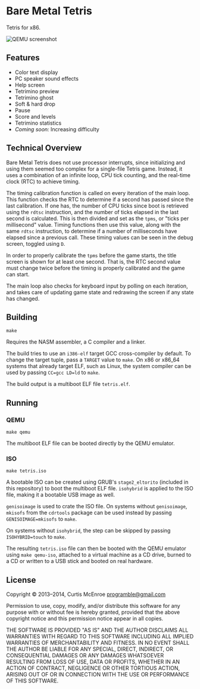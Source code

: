 # Bare Metal Tetris

Tetris for x86.

![QEMU screenshot](https://raw.githubusercontent.com/programble/bare-metal-tetris/master/screenshot.png)

## Features

 - Color text display
 - PC speaker sound effects
 - Help screen
 - Tetrimino preview
 - Tetrimino ghost
 - Soft & hard drop
 - Pause
 - Score and levels
 - Tetrimino statistics
 - _Coming soon:_ Increasing difficulty

## Technical Overview

Bare Metal Tetris does not use processor interrupts, since initializing
and using them seemed too complex for a single-file Tetris game.
Instead, it uses a combination of an infinite loop, CPU tick counting,
and the real-time clock (RTC) to achieve timing.

The timing calibration function is called on every iteration of the main
loop. This function checks the RTC to determine if a second has passed
since the last calibration. If one has, the number of CPU ticks since
boot is retrieved using the `rdtsc` instruction, and the number of ticks
elapsed in the last second is calculated. This is then divided and set
as the `tpms`, or "ticks per millisecond" value. Timing functions then
use this value, along with the same `rdtsc` instruction, to determine if
a number of milliseconds have elapsed since a previous call. These
timing values can be seen in the debug screen, toggled using `D`.

In order to properly calibrate the `tpms` before the game starts, the
title screen is shown for at least one second. That is, the RTC second
value must change twice before the timing is properly calibrated and the
game can start.

The main loop also checks for keyboard input by polling on each
iteration, and takes care of updating game state and redrawing the
screen if any state has changed.

## Building

```
make
```

Requires the NASM assembler, a C compiler and a linker.

The build tries to use an `i386-elf` target GCC cross-compiler by
default. To change the target tuple, pass a `TARGET` value to `make`. On
x86 or x86_64 systems that already target ELF, such as Linux, the system
compiler can be used by passing `CC=gcc LD=ld` to `make`.

The build output is a multiboot ELF file `tetris.elf`.

## Running

### QEMU

```
make qemu
```

The multiboot ELF file can be booted directly by the QEMU emulator.

### ISO

```
make tetris.iso
```

A bootable ISO can be created using GRUB's `stage2_eltorito` (included
in this repository) to boot the multiboot ELF file. `isohybrid` is
applied to the ISO file, making it a bootable USB image as well.

`genisoimage` is used to crate the ISO file. On systems without
`genisoimage`, `mkisofs` from the `cdrtools` package can be used instead
by passing `GENISOIMAGE=mkisofs` to `make`.

On systems without `isohybrid`, the step can be skipped by passing
`ISOHYBRID=touch` to `make`.

The resulting `tetris.iso` file can then be booted with the QEMU
emulator using `make qemu-iso`, attached to a virtual machine as a CD
drive, burned to a CD or written to a USB stick and booted on real
hardware.

## License

Copyright © 2013–2014, Curtis McEnroe <programble@gmail.com>

Permission to use, copy, modify, and/or distribute this software for any
purpose with or without fee is hereby granted, provided that the above
copyright notice and this permission notice appear in all copies.

THE SOFTWARE IS PROVIDED "AS IS" AND THE AUTHOR DISCLAIMS ALL WARRANTIES
WITH REGARD TO THIS SOFTWARE INCLUDING ALL IMPLIED WARRANTIES OF
MERCHANTABILITY AND FITNESS. IN NO EVENT SHALL THE AUTHOR BE LIABLE FOR
ANY SPECIAL, DIRECT, INDIRECT, OR CONSEQUENTIAL DAMAGES OR ANY DAMAGES
WHATSOEVER RESULTING FROM LOSS OF USE, DATA OR PROFITS, WHETHER IN AN
ACTION OF CONTRACT, NEGLIGENCE OR OTHER TORTIOUS ACTION, ARISING OUT OF
OR IN CONNECTION WITH THE USE OR PERFORMANCE OF THIS SOFTWARE.

